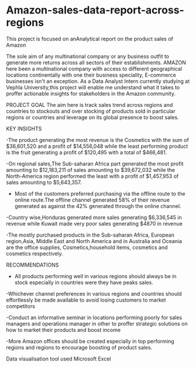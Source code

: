 # Amazon-sales-data-report-across-regions
This project is focused on anAnalytical report on the product sales of Amazon 

The sole aim of any multinational company or any business outfit to generate more returns across all sectors of their establishments. AMAZON here been a multinational company with access to different geographical locations continentally with one their business speciality, E-commerce businesses isn't an exception.
As a Data Analyst Intern currently studying at Vephla University,this project will enable me understand what it takes to proffer actionable insights for stakeholders in the Amazon community.

PROJECT GOAL 
The aim here is track sales trend across regions and countries to stockouts and over stocking of products sold in particular regions or countries and leverage on its global presence to boost sales.

KEY INSIGHTS 

-The product generating the most revenue is the Cosmetics with the sum of $36,601,520 and a profit of $14,556,048 while the least performing product is the fruit generating a profit of $120,495 with a total of $466,481. 

-On regional sales,The Sub-saharan Africa part generated the most profit amounting to $12,183,211 of sales amounting to $39,672,032 while the North-America region performed the least with a profit of $1,457,953 of sales amounting to $5,643,357.

- Most of the customers preferred purchasing via the offline route to the online route.The offline channel generated 58% of their revenue generated as against the 42% generated through the online channel.

-Country wise,Honduras generated more sales generating $6,336,545 in revenue while Kuwait made very poor sales generating $4870 in revenue 

-The mostly purchased products in the Sub-saharan Africa, European region,Asia, Middle East and North America and in Australia and Oceania are the office supplies, Cosmetics,household items, cosmetics and cosmetics respectively.

RECOMMENDATIONS 

- All products performing well in various regions should always be in stock especially in countries were they have peaks sales.

-Whichever channel preferences in various regions and countries should effortlessly be made available to avoid losing customers to market competitors 

-Conduct an informative seminar in locations performing poorly for sales managers and operations manager in other to proffer strategic solutions on how to market their products and boost income 

-More Amazon offices should be created especially in top performing regions and regions to encourage boosting of product sales.

Data visualisation tool used 
Microsoft Excel 
